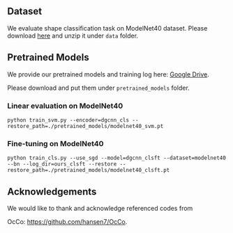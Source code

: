 ## Dataset

We evaluate shape classification task on ModelNet40 dataset. Please download [here](https://shapenet.cs.stanford.edu/media/modelnet40_ply_hdf5_2048.zip) and unzip it under `data` folder.

## Pretrained Models
We provide our pretrained models and training log here: [Google Drive](https://drive.google.com/drive/folders/1eiD99VQ04OHMwVnefrgkKS3YcMg2DTox?usp=sharing).

Please download and put them under `pretrained_models` folder.

### Linear evaluation on ModelNet40

```
python train_svm.py --encoder=dgcnn_cls --restore_path=./pretrained_models/modelnet40_svm.pt
```

### Fine-tuning on ModelNet40
```
python train_cls.py --use_sgd --model=dgcnn_clsft --dataset=modelnet40 --bn --log_dir=ours_clsft --restore --restore_path=./pretrained_models/modelnet40_clsft.pt
```

## Acknowledgements

We would like to thank and acknowledge referenced codes from

OcCo: https://github.com/hansen7/OcCo.
